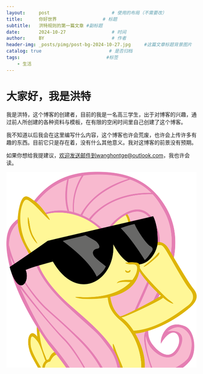 ```yaml
---
layout:     post                       # 使用的布局（不需要改）
title:      你好世界                 # 标题 
subtitle:   洪特规则的第一篇文章 #副标题
date:       2024-10-27                 # 时间
author:     BY                         # 作者
header-img: _posts/pimg/post-bg-2024-10-27.jpg     #这篇文章标题背景图片
catalog: true                         # 是否归档
tags:                                #标签
    - 生活
---
```


# 大家好，我是洪特

我是洪特，这个博客的创建者，目前的我是一名高三学生，出于对博客的兴趣，通过前人所创建的各种资料与模板，在有限的空闲时间里自己创建了这个博客。

我不知道以后我会在这里编写什么内容，这个博客也许会荒废，也许会上传许多有趣的东西。目前它只是存在着，没有什么其他意义。我对这博客的前景没有预期。

如果你想给我提建议，欢迎发送邮件到wanghontge@outlook.com，我也许会读。



![post-01-2024-10-27.png](_posts/pimg/post-01-2024-10-27.png)
